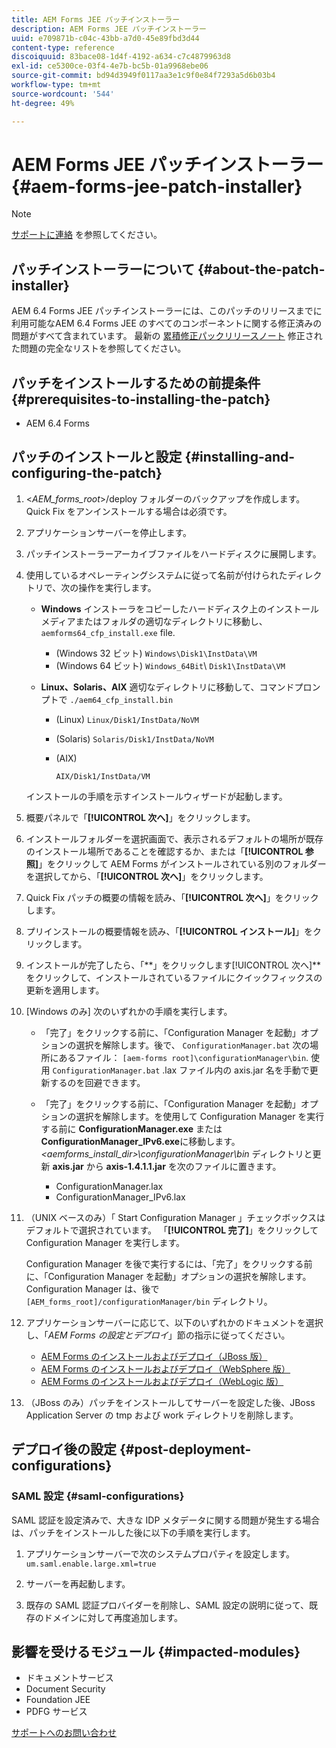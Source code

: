 ```yaml
---
title: AEM Forms JEE パッチインストーラー
description: AEM Forms JEE パッチインストーラー
uuid: e709871b-c04c-43bb-a7d0-45e89fbd3d44
content-type: reference
discoiquuid: 83bace08-1d4f-4192-a634-c7c4879963d8
exl-id: ce5300ce-03f4-4e7b-bc5b-01a9968ebe06
source-git-commit: bd94d3949f0117aa3e1c9f0e84f7293a5d6b03b4
workflow-type: tm+mt
source-wordcount: '544'
ht-degree: 49%

---
```


# AEM Forms JEE パッチインストーラー {#aem-forms-jee-patch-installer}

>[!NOTE]
>
>[サポートに連絡](https://www.adobe.com/account/sign-in.supportportal.html) を参照してください。

## パッチインストーラーについて {#about-the-patch-installer}

AEM 6.4 Forms JEE パッチインストーラーには、このパッチのリリースまでに利用可能なAEM 6.4 Forms JEE のすべてのコンポーネントに関する修正済みの問題がすべて含まれています。 最新の  [累積修正パックリリースノート](cfp-release-notes.md) 修正された問題の完全なリストを参照してください。

## パッチをインストールするための前提条件 {#prerequisites-to-installing-the-patch}

* AEM 6.4 Forms

## パッチのインストールと設定 {#installing-and-configuring-the-patch}

1. &lt;*AEM_forms_root*>/deploy フォルダーのバックアップを作成します。Quick Fix をアンインストールする場合は必須です。
1. アプリケーションサーバーを停止します。
1. パッチインストーラーアーカイブファイルをハードディスクに展開します。
1. 使用しているオペレーティングシステムに従って名前が付けられたディレクトリで、次の操作を実行します。

   * **Windows**
インストーラをコピーしたハードディスク上のインストールメディアまたはフォルダの適切なディレクトリに移動し、 
`aemforms64_cfp_install.exe` file.

      * (Windows 32 ビット) `Windows\Disk1\InstData\VM`
      * (Windows 64 ビット) `Windows_64Bit`\ `Disk1\InstData\VM`
   * **Linux、Solaris、AIX** 適切なディレクトリに移動して、コマンドプロンプトで 
`./aem64_cfp_install.bin`

      * (Linux) `Linux/Disk1/InstData/NoVM`
      * (Solaris) `Solaris/Disk1/InstData/NoVM`
      * (AIX)

         ```
         AIX/Disk1/InstData/VM
         ```
   インストールの手順を示すインストールウィザードが起動します。

1. 概要パネルで「**[!UICONTROL 次へ]**」をクリックします。
1. インストールフォルダーを選択画面で、表示されるデフォルトの場所が既存のインストール場所であることを確認するか、または「**[!UICONTROL 参照]**」をクリックして AEM Forms がインストールされている別のフォルダーを選択してから、「**[!UICONTROL 次へ]**」をクリックします。

1. Quick Fix パッチの概要の情報を読み、「**[!UICONTROL 次へ]**」をクリックします。
1. プリインストールの概要情報を読み、「**[!UICONTROL インストール]**」をクリックします。
1. インストールが完了したら、「**」をクリックします[!UICONTROL 次へ]**をクリックして、インストールされているファイルにクイックフィックスの更新を適用します。
1. [Windows のみ] 次のいずれかの手順を実行します。

   * 「完了」をクリックする前に、「Configuration Manager を起動」オプションの選択を解除します。後で、 `ConfigurationManager.bat` 次の場所にあるファイル： `[aem-forms root]\configurationManager\bin`. 使用 `ConfigurationManager.bat` .lax ファイル内の axis.jar 名を手動で更新するのを回避できます。
   * 「完了」をクリックする前に、「Configuration Manager を起動」オプションの選択を解除します。を使用して Configuration Manager を実行する前に **ConfigurationManager.exe** または **ConfigurationManager_IPv6.exe**&#x200B;に移動します。 *&lt;aemforms_install_dir>\configurationManager\bin* ディレクトリと更新 **axis.jar** から **axis-1.4.1.1.jar** を次のファイルに置きます。

      * ConfigurationManager.lax
      * ConfigurationManager_IPv6.lax

1. （UNIX ベースのみ）「 Start Configuration Manager 」チェックボックスはデフォルトで選択されています。 「**[!UICONTROL 完了]**」をクリックして Configuration Manager を実行します。

   Configuration Manager を後で実行するには、「完了」をクリックする前に、「Configuration Manager を起動」オプションの選択を解除します。Configuration Manager は、後で `[AEM_forms_root]/configurationManager/bin` ディレクトリ。

1. アプリケーションサーバーに応じて、以下のいずれかのドキュメントを選択し、「*AEM Forms の設定とデプロイ*」節の指示に従ってください。

   * [AEM Forms のインストールおよびデプロイ（JBoss 版）](http://www.adobe.com/go/learn_aemforms_installJBoss_64)
   * [AEM Forms のインストールおよびデプロイ（WebSphere 版）](http://www.adobe.com/go/learn_aemforms_installWebSphere_64)
   * [AEM Forms のインストールおよびデプロイ（WebLogic 版）](http://www.adobe.com/go/learn_aemforms_installWebLogic_64)

1. （JBoss のみ）パッチをインストールしてサーバーを設定した後、JBoss Application Server の tmp および work ディレクトリを削除します。

## デプロイ後の設定 {#post-deployment-configurations}

### SAML 設定 {#saml-configurations}

SAML 認証を設定済みで、大きな IDP メタデータに関する問題が発生する場合は、パッチをインストールした後に以下の手順を実行します。

1. アプリケーションサーバーで次のシステムプロパティを設定します。\
   `um.saml.enable.large.xml=true`

1. サーバーを再起動します。
1. 既存の SAML 認証プロバイダーを削除し、SAML 設定の説明に従って、既存のドメインに対して再度追加します。

## 影響を受けるモジュール {#impacted-modules}

* ドキュメントサービス
* Document Security
* Foundation JEE
* PDFG サービス

[サポートへのお問い合わせ](https://www.adobe.com/account/sign-in.supportportal.html)
